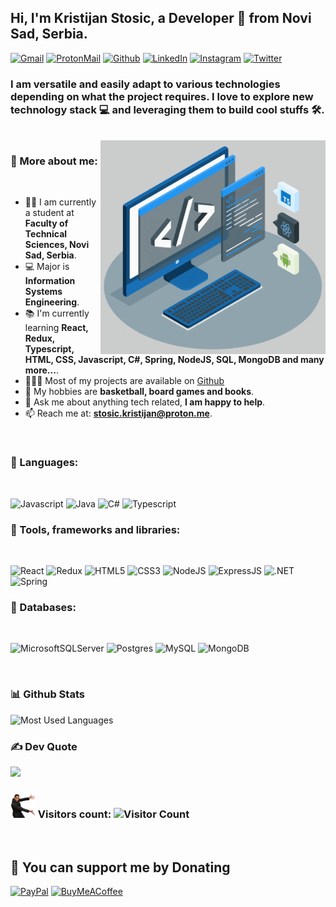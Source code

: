 ## Hi, I'm Kristijan Stosic, a Developer 🚀 from Novi Sad, Serbia.

[![Gmail](https://img.shields.io/badge/Gmail-D14836?style=for-the-badge&logo=gmail&logoColor=white)](mailto:nimeria83@gmail.com)
[![ProtonMail](https://img.shields.io/badge/ProtonMail-8B89CC?style=for-the-badge&logo=protonmail&logoColor=white)](mailto:stosic.kristijan@proton.me)
[![Github](https://img.shields.io/badge/GitHub-100000?style=for-the-badge&logo=github&logoColor=white)](https://www.github.com/KristijanStosic)
[![LinkedIn](https://img.shields.io/badge/LinkedIn-0077B5?style=for-the-badge&logo=linkedin&logoColor=white)](https://www.linkedin.com/in/kristijan-sto%C5%A1i%C4%87-731a881ba/)
[![Instagram](https://img.shields.io/badge/Instagram-E4405F?style=for-the-badge&logo=instagram&logoColor=white)](https://instagram.com/stosic_____)
[![Twitter](https://img.shields.io/badge/Twitter-1DA1F2?style=for-the-badge&logo=twitter&logoColor=white)](https://twitter.com/nimeria83)

### I am versatile and easily adapt to various technologies depending on what the project requires. I love to explore new technology stack 💻 and leveraging them to build cool stuffs 🛠️.

<br/>

<img align="right" alt="GIF" src="https://raw.githubusercontent.com/KristijanStosic/KristijanStosic/main/techstack.gif" width="360px"/>
  
### 🧐 More about me:

<br/>

- 👨‍🏛 I am currently a student at **Faculty of Technical Sciences, Novi Sad, Serbia**.
- 💻 Major is **Information Systems Engineering**.
- 📚 I'm currently learning **React, Redux, Typescript, HTML, CSS, Javascript, C#, Spring, NodeJS, SQL, MongoDB and many more...**.
- 👨🏻‍💻 Most of my projects are available on [Github](https://github.com/KristijanStosic?tab=repositories)
- 🤔 My hobbies are **basketball, board games and books**.
- 💬 Ask me about anything tech related, **I am happy to help**.
- 📫 Reach me at: **stosic.kristijan@proton.me**.

<br>

### 🔨 Languages:

<br/>

![Javascript](https://img.shields.io/badge/JavaScript-323330?style=for-the-badge&logo=javascript&logoColor=F7DF1E)
![Java](https://img.shields.io/badge/Java-ED8B00?style=for-the-badge&logo=java&logoColor=white)
![C#](https://img.shields.io/badge/C%23-239120?style=for-the-badge&logo=c-sharp&logoColor=white)
![Typescript](https://img.shields.io/badge/TypeScript-007ACC?style=for-the-badge&logo=typescript&logoColor=white)

### 🔨 Tools, frameworks and libraries:

<br/>

![React](https://img.shields.io/badge/React-20232A?style=for-the-badge&logo=react&logoColor=61DAFB)
![Redux](https://img.shields.io/badge/Redux-593D88?style=for-the-badge&logo=redux&logoColor=white)
![HTML5](https://img.shields.io/badge/HTML5-E34F26?style=for-the-badge&logo=html5&logoColor=white)
![CSS3](https://img.shields.io/badge/CSS3-1572B6?style=for-the-badge&logo=css3&logoColor=white)
![NodeJS](https://img.shields.io/badge/Node.js-43853D?style=for-the-badge&logo=node.js&logoColor=white)
![ExpressJS](https://img.shields.io/badge/Express.js-404D59?style=for-the-badge)
![.NET](https://img.shields.io/badge/.NET-5C2D91?style=for-the-badge&logo=.net&logoColor=white)
![Spring](https://img.shields.io/badge/Spring-6DB33F?style=for-the-badge&logo=spring&logoColor=white)

### 🔨 Databases:

<br/>

![MicrosoftSQLServer](https://img.shields.io/badge/Microsoft%20SQL%20Sever-CC2927?style=for-the-badge&logo=microsoft%20sql%20server&logoColor=white)
![Postgres](https://img.shields.io/badge/postgres-%23316192.svg?style=for-the-badge&logo=postgresql&logoColor=white)
![MySQL](https://img.shields.io/badge/mysql-%2300f.svg?style=for-the-badge&logo=mysql&logoColor=white)
![MongoDB](https://img.shields.io/badge/MongoDB-%234ea94b.svg?style=for-the-badge&logo=mongodb&logoColor=white)

<br>

### 📊 Github Stats
![Most Used Languages](https://github-readme-stats.vercel.app/api/top-langs/?username=KristijanStosic&exclude_repo=PPPO-2022-Segmentacija,Cinema-Project&theme=cobalt)

### ✍️ Dev Quote
![](https://quotes-github-readme.vercel.app/api?type=horizontal&theme=radical)

### <img alt="GIF" src="https://github.com/Denver-Devs/emojis/blob/main/the_goods/will-smith-presents:.png" width="40vw" /> Visitors count: ![Visitor Count](https://profile-counter.glitch.me/KristijanStosic/count.svg)

<br>

## 💸 You can support me by Donating
[![PayPal](https://img.shields.io/badge/PayPal-00457C?style=for-the-badge&logo=paypal&logoColor=white)](https://paypal.me/stosickristijan)
[![BuyMeACoffee](https://img.shields.io/badge/Buy%20Me%20a%20Coffee-ffdd00?style=for-the-badge&logo=buy-me-a-coffee&logoColor=black)](https://buymeacoffee.com/stosickristijan)
